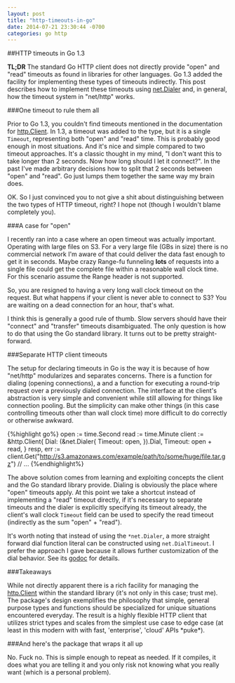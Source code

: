 ```yaml
---
layout: post
title: "http-timeouts-in-go"
date: 2014-07-21 23:30:44 -0700
categories: go http
---
```

##HTTP timeouts in Go 1.3

**TL;DR** The standard Go HTTP client does not directly provide "open" and
"read" timeouts as found in libraries for other languages.  Go 1.3 added the
facility for implementing these types of timeouts indirectly.  This post
describes how to implement these timeouts using
[net.Dialer](http://godoc.org/net#Dialer) and, in general, how the timeout
system in "net/http" works.

###One timeout to rule them all

Prior to Go 1.3, you couldn't find timeouts mentioned in the documentation for
[http.Client](http://godoc.org/net/http#Client). In 1.3, a timeout was added to
the type, but it is a single `Timeout`, representing both "open" and "read"
time.  This is probably good enough in most situations. And it's nice and
simple compared to two timeout approaches.  It's a classic thought in my mind,
"I don't want this to take longer than 2 seconds. Now how long should I let it
connect?". In the past I've made arbitrary decisions how to split that 2
seconds between "open" and "read".  Go just lumps them together the same way my
brain does.

OK. So I just convinced you to not give a shit about distinguishing between the
two types of HTTP timeout, right? I hope not (though I wouldn't blame
completely you).

###A case for "open"

I recently ran into a case where an open timeout was actually important.
Operating with large files on S3. For a very large file (GBs in size) there is
no commercial network I'm aware of that could deliver the data fast enough to
get it in seconds. Maybe crazy Range-fu funneling **lots** of requests into a
single file could get the complete file within a reasonable wall clock time.
For this scenario assume the Range header is not supported.

So, you are resigned to having a very long wall clock timeout on the request.
But what happens if your client is never able to connect to S3? You are waiting
on a dead connection for an hour, that's what.

I think this is generally a good rule of thumb. Slow servers should have their
"connect" and "transfer" timeouts disambiguated.  The only question is how to
do that using the Go standard library.  It turns out to be pretty
straight-forward.

###Separate HTTP client timeouts

The setup for declaring timeouts in Go is the way it is because of how
"net/http" modularizes and separates concerns. There is a function for dialing
(opening connections), a and a function for executing a round-trip request over
a previously dialed connection. The interface at the client's abstraction is
very simple and convenient while still allowing for things like connection
pooling. But the simplicity can make other things (in this case controlling
timeouts other than wall clock time) more difficult to do correctly or
otherwise awkward.

{%highlight go%}
open := time.Second
read := time.Minute
client := &http.Client{
    Dial: (&net.Dialer{
        Timeout: open,
    }).Dial,
    Timeout: open + read,
}
resp, err := client.Get("http://s3.amazonaws.com/example/path/to/some/huge/file.tar.gz")
// ...
{%endhighlight%}

The above solution comes from learning and exploiting concepts the client and
the Go standard library provide.  Dialing is obviously the place where "open"
timeouts apply.  At this point we take a shortcut instead of implementing a
"read" timeout directly, if it's necessary to separate timeouts and the dialer
is explicitly specifying its timeout already, the client's wall clock `Timeout`
field can be used to specify the read timeout (indirectly as the sum "open" +
"read").

It's worth noting that instead of using the `*net.Dialer`, a more straight
forward dial function literal can be constructed using `net.DialTimeout`.  I
prefer the approach I gave because it allows further customization of the dial
behavior. See its [godoc](http://godoc.org/net#Dialer) for details.

###Takeaways

While not directly apparent there is a rich facility for managing the
[http.Client](http://godoc.org/net/http) within the standard library (it's not
only in this case; trust me). The package's design exemplifies the philosophy
that simple, general purpose types and functions should be specialized for
unique situations encountered everyday. The result is a highly flexible HTTP
client that utilizes strict types and scales from the simplest use case to edge
case (at least in this modern with with fast, 'enterprise', 'cloud' APIs
&ast;puke&ast;).

###And here's the package that wraps it all up

No. Fuck no. This is simple enough to repeat as needed. If it compiles, it does
what you are telling it and you only risk not knowing what you really want
(which is a personal problem).
